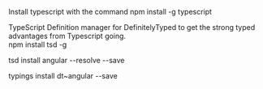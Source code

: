 Install typescript with the command
    npm install -g typescript

TypeScript Definition manager for DefinitelyTyped to get the strong typed advantages from Typescript going.    
    npm install tsd -g

tsd install angular --resolve --save

typings install dt~angular --save

